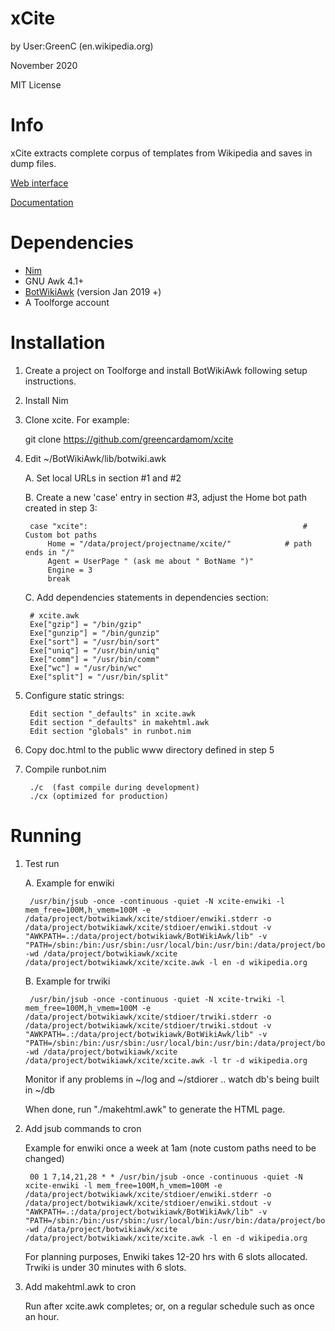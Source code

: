 xCite
===================
by User:GreenC (en.wikipedia.org)

November 2020

MIT License

Info
========
xCite extracts complete corpus of templates from Wikipedia and saves in dump files.

[Web interface](https://tools-static.wmflabs.org/botwikiawk/xcite/xcite.html)

[Documentation](https://tools-static.wmflabs.org/botwikiawk/xcite/doc.html)

Dependencies 
========
* [Nim](https://nim-lang.org/install_unix.html)
* GNU Awk 4.1+
* [BotWikiAwk](https://github.com/greencardamom/BotWikiAwk) (version Jan 2019 +)
* A Toolforge account

Installation
========

1. Create a project on Toolforge and install BotWikiAwk following setup instructions. 

2. Install Nim

3. Clone xcite. For example:

	git clone https://github.com/greencardamom/xcite

4. Edit ~/BotWikiAwk/lib/botwiki.awk

	A. Set local URLs in section #1 and #2 

	B. Create a new 'case' entry in section #3, adjust the Home bot path created in step 3:

		case "xcite":                                                # Custom bot paths
			Home = "/data/project/projectname/xcite/"            # path ends in "/"
			Agent = UserPage " (ask me about " BotName ")"
			Engine = 3
			break

	C. Add dependencies statements in dependencies section:

		# xcite.awk
		Exe["gzip"] = "/bin/gzip"
		Exe["gunzip"] = "/bin/gunzip"
		Exe["sort"] = "/usr/bin/sort"
		Exe["uniq"] = "/usr/bin/uniq"
		Exe["comm"] = "/usr/bin/comm"
		Exe["wc"] = "/usr/bin/wc"
		Exe["split"] = "/usr/bin/split"

5. Configure static strings:

		Edit section "_defaults" in xcite.awk
		Edit section "_defaults" in makehtml.awk
		Edit section "globals" in runbot.nim

6. Copy doc.html to the public www directory defined in step 5

7. Compile runbot.nim

		./c  (fast compile during development)
		./cx (optimized for production)

Running
========

1. Test run

	A. Example for enwiki

		/usr/bin/jsub -once -continuous -quiet -N xcite-enwiki -l mem_free=100M,h_vmem=100M -e /data/project/botwikiawk/xcite/stdioer/enwiki.stderr -o /data/project/botwikiawk/xcite/stdioer/enwiki.stdout -v "AWKPATH=.:/data/project/botwikiawk/BotWikiAwk/lib" -v "PATH=/sbin:/bin:/usr/sbin:/usr/local/bin:/usr/bin:/data/project/botwikiawk/BotWikiAwk/bin" -wd /data/project/botwikiawk/xcite /data/project/botwikiawk/xcite/xcite.awk -l en -d wikipedia.org

	B. Example for trwiki

		/usr/bin/jsub -once -continuous -quiet -N xcite-trwiki -l mem_free=100M,h_vmem=100M -e /data/project/botwikiawk/xcite/stdioer/trwiki.stderr -o /data/project/botwikiawk/xcite/stdioer/trwiki.stdout -v "AWKPATH=.:/data/project/botwikiawk/BotWikiAwk/lib" -v "PATH=/sbin:/bin:/usr/sbin:/usr/local/bin:/usr/bin:/data/project/botwikiawk/BotWikiAwk/bin" -wd /data/project/botwikiawk/xcite /data/project/botwikiawk/xcite/xcite.awk -l tr -d wikipedia.org

	Monitor if any problems in ~/log and ~/stdiorer .. watch db's being built in ~/db

	When done, run "./makehtml.awk" to generate the HTML page.

2. Add jsub commands to cron

	Example for enwiki once a week at 1am (note custom paths need to be changed)

		00 1 7,14,21,28 * * /usr/bin/jsub -once -continuous -quiet -N xcite-enwiki -l mem_free=100M,h_vmem=100M -e /data/project/botwikiawk/xcite/stdioer/enwiki.stderr -o /data/project/botwikiawk/xcite/stdioer/enwiki.stdout -v "AWKPATH=.:/data/project/botwikiawk/BotWikiAwk/lib" -v "PATH=/sbin:/bin:/usr/sbin:/usr/local/bin:/usr/bin:/data/project/botwikiawk/BotWikiAwk/bin" -wd /data/project/botwikiawk/xcite /data/project/botwikiawk/xcite/xcite.awk -l en -d wikipedia.org

	For planning purposes, Enwiki takes 12-20 hrs with 6 slots allocated. Trwiki is under 30 minutes with 6 slots.

3. Add makehtml.awk to cron

	Run after xcite.awk completes; or, on a regular schedule such as once an hour.
